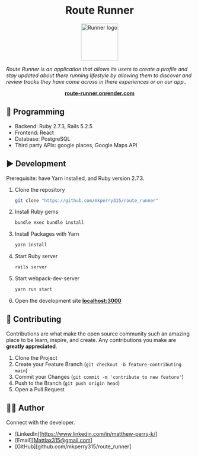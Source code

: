 <h1 align="center">Route Runner</h1>

<p align="center">
  <img src="app/assets/images/Rlogo.png" alt="Runner logo" width="100px" height="100px"/>

<i>Route Runner is an application that allows its users to create a profile and stay updated about there running lifestyle by allowing them to discover and review tracks they have come across in there experiences or on our app..</i>
<br>

</p>

<p align="center">
  <a href="https://route-runner.onrender.com"><strong>route-runner.onrender.com</strong></a>
  <br>
</p>

## 🚀 Programming

- Backend: Ruby 2.7.3, Rails 5.2.5
- Frontend: React
- Database: PostgreSQL
- Third party APIs: google places, Google Maps API

## ▶️ Development
Prerequisite: have Yarn installed, and Ruby version 2.7.3.

1. Clone the repository
    ```sh
    git clone "https://github.com/mkperry315/route_runner"
    ```
    
2. Install Ruby gems
    ```sh
    bundle exec bundle install
    ```
    
3. Install Packages with Yarn
    ```sh
    yarn install
    ```
    
4. Start Ruby server
    ```sh
    rails server
    ```
    
5. Start webpack-dev-server
    ```sh
    yarn run start
    ```
    
6. Open the development site **[localhost:3000](http://localhost:3000)**
    
## 🤝 Contributing

Contributions are what make the open source community such an amazing place to be learn, inspire, and create.
Any contributions you make are **greatly appreciated**.

1. Clone the Project
2. Create your Feature Branch (`git checkout -b feature-contributing main`)
3. Commit your Changes (`git commit -m 'contribute to new feature'`)
4. Push to the Branch (`git push origin head`)
5. Open a Pull Request

## 👨‍💻 Author

Connect with the developer.

- [LinkedIn][https://www.linkedin.com/in/matthew-perry-k/]
- [Email][Mattlax315@gmail.com]
- [GitHub][github.com/mkperry315/route_runner]

